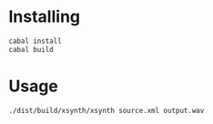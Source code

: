 Installing
==========

```bash
cabal install
cabal build
```

Usage
=====
```bash
./dist/build/xsynth/xsynth source.xml output.wav
```

